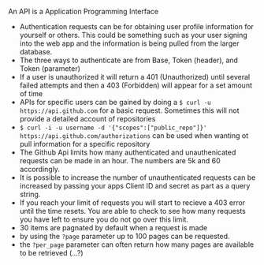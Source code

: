 An API is a Application Programming Interface

  - Authentication requests can be for obtaining user profile information for yourself or others. This could be something such as your user signing into the web app and the information is being pulled from the larger database. 
  - The three ways to authenticate are from Base, Token (header), and Token (parameter) 
  - If a user is unauthorized it will return a 401 (Unauthorized) until several failed attempts and then a 403 (Forbidden) will appear for a set amount of time
  - APIs for specific users can be gained by doing a ```$ curl -u https://api.github.com``` for a basic request. Sometimes this will not provide a detailed account of repositories
  - ```$ curl -i -u username -d '{"scopes":["public_repo"]}' https://api.github.com/authorizations``` can be used when wanting ot pull information for a specific repository
  - The Github Api limits how many authenticated and unauthenicated requests can be made in an hour. The numbers are 5k and 60 accordingly. 
  - It is possible to increase the number of unauthenticated requests can be increased by passing your apps Client ID and secret as part as a query string. 
  - If you reach your limit of requests you will start to recieve a 403 error until the time resets. You are able to check to see how many requests you have left to ensure you do not go over this limit. 
  - 30 items are pagnated by default when a request is made
  - by using the ```?page``` parameter up to 100 pages can be requested. 
  - the ```?per_page``` parameter can often return how many pages are available to be retrieved (...?)
  
  
